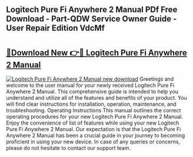 ## Logitech Pure Fi Anywhere 2 Manual PDf Free Download - Part-QDW Service Owner Guide - User Repair Edition VdcMf

# <h2><a href="http://bc31067.oget.top/?id=Logitech+Pure+Fi+Anywhere+2+Manual">🔗Download New 👉🔴 Logitech Pure Fi Anywhere 2 Manual</a></h2>

[![Logitech Pure Fi Anywhere 2 Manual new download](https://i.imgur.com/5g1atiW.png)](http://bc31067.oget.top/?id=Logitech+Pure+Fi+Anywhere+2+Manual)
Greetings and welcome to the user manual for your newly received Logitech Pure Fi Anywhere 2 Manual. This comprehensive guide is intended to help you understand and utilize all of the features and benefits of your product. You will find clear instructions for installation, operation, maintenance, and troubleshooting. Operating Instructions This manual outlines the correct operating procedures for your new Logitech Pure Fi Anywhere 2 Manual. Enjoy the convenience of list of features while using your new Logitech Pure Fi Anywhere 2 Manual. Our expectation is that the Logitech Pure Fi Anywhere 2 Manual has been a crucial guide in your journey to becoming proficient in using your new device. In case of any queries or concerns, please do not hesitate to contact our support team.
